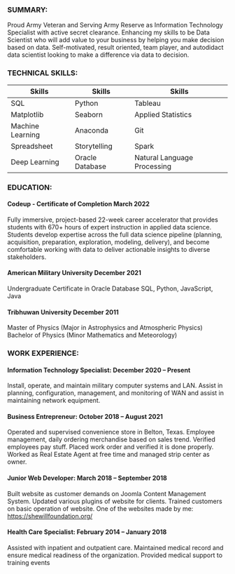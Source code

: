 ### SUMMARY: 
Proud Army Veteran and Serving Army Reserve as Information Technology Specialist with active secret clearance. Enhancing my skills to be Data Scientist who will add value to your business by helping you make decision based on data. Self-motivated, result oriented, team player, and autodidact data scientist looking to make a difference via data to decision.

### TECHNICAL SKILLS:
|   Skills  | Skills      | Skills     |
| ------------- | ------------- | -------- |
|   SQL   | Python      | Tableau     |
| Matplotlib	         | Seaborn	         | Applied Statistics  |
| Machine Learning         | Anaconda         | Git  |
| Spreadsheet          | Storytelling         | Spark  |
|Deep Learning         | Oracle Database         | Natural Language Processing  |
### EDUCATION:
#### Codeup - Certificate of Completion                                      March 2022
Fully immersive, project-based 22-week career accelerator that provides students with 670+ hours of expert instruction in applied data science. Students develop expertise across the full data science pipeline (planning, acquisition, preparation, exploration, modeling, delivery), and become comfortable working with data to deliver actionable insights to diverse stakeholders.

#### American Military University                                            December 2021
Undergraduate Certificate in Oracle Database
SQL, Python, JavaScript, Java

#### Tribhuwan University                                                    December 2011 
Master of Physics 
(Major in Astrophysics and Atmospheric Physics)
Bachelor of Physics
(Minor Mathematics and Meteorology)

### WORK EXPERIENCE:
#### Information Technology Specialist:                   December 2020 – Present
Install, operate, and maintain military computer systems and LAN. Assist in planning, configuration, management, and monitoring of WAN and assist in maintaining network equipment.

#### Business Entrepreneur:                               October 2018 – August 2021
Operated and supervised convenience store in Belton, Texas. Employee management, daily ordering merchandise based on sales trend. Verified employees pay stuff. Placed work order and verified it is done properly. Worked as Real Estate Agent at free time and managed strip center as owner.

#### Junior Web Developer:                                March 2018 – September 2018
Built website as customer demands on Joomla Content Management System. Updated various plugins of website for clients. Trained customers on basic operation of website. One of the websites made by me: https://shewillfoundation.org/

#### Health Care Specialist:                             February 2014 – January 2018
Assisted with inpatient and outpatient care. Maintained medical record and ensure medical readiness of the organization. Provided medical support to training events


